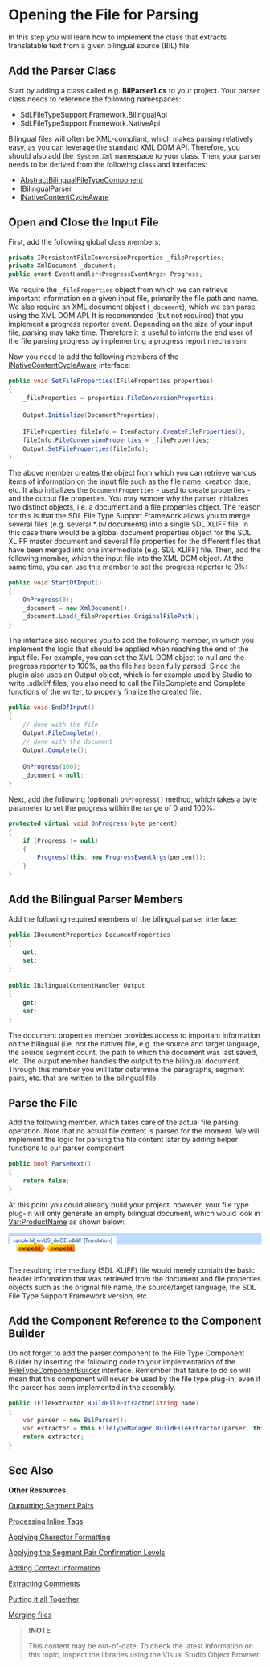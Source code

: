 Opening the File for Parsing
==

In this step you will learn how to implement the class that extracts translatable text from a given bilingual source (BIL) file.

Add the Parser Class
--

Start by adding a class called e.g. **BilParser1.cs** to your project. Your parser class needs to reference the following namespaces:

* Sdl.FileTypeSupport.Framework.BilingualApi
* Sdl.FileTypeSupport.Framework.NativeApi

Bilingual files will often be XML-compliant, which makes parsing relatively easy, as you can leverage the standard XML DOM API. Therefore, you should also add the``` System.Xml``` namespace to your class.
Then, your parser needs to be derived from the following class and interfaces:

* [AbstractBilingualFileTypeComponent](../../api/filetypesupport/Sdl.FileTypeSupport.Framework.BilingualApi.AbstractBilingualFileTypeComponent.yml)
* [IBilingualParser](../../api/filetypesupport/Sdl.FileTypeSupport.Framework.BilingualApi.IBilingualParser.yml)
* [INativeContentCycleAware](../../api/filetypesupport/Sdl.FileTypeSupport.Framework.NativeApi.INativeContentCycleAware.yml)

Open and Close the Input File
--

First, add the following global class members:

```cs
private IPersistentFileConversionProperties _fileProperties;
private XmlDocument _document;
public event EventHandler<ProgressEventArgs> Progress;
```

We require the ```_fileProperties``` object from which we can retrieve important information on a given input file, primarily the file path and name. We also require an XML document object (```_document```), which we can parse using the XML DOM API. It is recommended (but not required) that you implement a progress reporter event. Depending on the size of your input file, parsing may take time. Therefore it is useful to inform the end user of the file parsing progress by implementing a progress report mechanism.

Now you need to add the following members of the [INativeContentCycleAware](../../api/filetypesupport/Sdl.FileTypeSupport.Framework.NativeApi.INativeContentCycleAware.yml)
interface:

```cs
public void SetFileProperties(IFileProperties properties)
{
    _fileProperties = properties.FileConversionProperties;

    Output.Initialize(DocumentProperties);

    IFileProperties fileInfo = ItemFactory.CreateFileProperties();
    fileInfo.FileConversionProperties = _fileProperties;
    Output.SetFileProperties(fileInfo);
}
```

The above member creates the object from which you can retrieve various items of information on the input file such as the file name, creation date, etc. It also initializes the ```DocumentProperties``` - used to create properties - and the output file properties. You may wonder why the parser initializes two distinct objects, i.e. a document and a file properties object. The reason for this is that the SDL File Type Support Framework allows you to merge several files (e.g. several **.bil* documents) into a single SDL XLIFF file. In this case there would be a global document properties object for the SDL XLIFF master document and several file properties for the different files that have been merged into one intermediate (e.g. SDL XLIFF) file.
Then, add the following member, which the input file into the XML DOM object. At the same time, you can use this member to set the progress reporter to 0%:

```cs
public void StartOfInput()
{
    OnProgress(0);
    _document = new XmlDocument();
    _document.Load(_fileProperties.OriginalFilePath);
}
```


The interface also requires you to add the following member, in which you implement the logic that should be applied when reaching the end of the input file. For example, you can set the XML DOM object to null and the progress reporter to 100%, as the file has been fully parsed. Since the plugin also uses an Output object, which is for example used by Studio to write .sdlxliff files, you also need to call the FileComplete and Complete functions of the writer, to properly finalize the created file.

```cs
public void EndOfInput()
{
    // done with the file
    Output.FileComplete();
    // done with the document
    Output.Complete();

    OnProgress(100);
    _document = null;
}
```

Next, add the following (optional) ```OnProgress()``` method, which takes a byte parameter to set the progress within the range of 0 and 100%:

```cs
protected virtual void OnProgress(byte percent)
{
    if (Progress != null)
    {
        Progress(this, new ProgressEventArgs(percent));
    }
}
```

Add the Bilingual Parser Members
--

Add the following required members of the bilingual parser interface:

```cs
public IDocumentProperties DocumentProperties
{
    get;
    set;
}

public IBilingualContentHandler Output
{
    get;
    set;
}
```

The document properties member provides access to important information on the bilingual (i.e. not the native) file, e.g. the source and target language, the source segment count, the path to which the document was last saved, etc.
The output member handles the output to the bilingual document. Through this member you will later determine the paragraphs, segment pairs, etc. that are written to the bilingual file.

Parse the File
--

Add the following member, which takes care of the actual file parsing operation. Note that no actual file content is parsed for the moment. We will implement the logic for parsing the file content later by adding helper functions to our parser component.

```cs
public bool ParseNext()
{
    return false;
}
```

At this point you could already build your project, however, your file type plug-in will only generate an empty bilingual document, which would look in <Var:ProductName> as shown below:

![EmptyBilFile](images/EmptyBilFile.jpg)

The resulting intermediary (SDL XLIFF) file would merely contain the basic header information that was retrieved from the document and file properties objects such as the original file name, the source/target language, the SDL File Type Support Framework version, etc.

Add the Component Reference to the Component Builder
--

Do not forget to add the parser component to the File Type Component Builder by inserting the following code to your implementation of the [IFileTypeComponentBuilder](../../api/filetypesupport/Sdl.FileTypeSupport.Framework.IntegrationApi.IFileTypeComponentBuilder.yml) interface. Remember that failure to do so will mean that this component will never be used by the file type plug-in, even if the parser has been implemented in the assembly.

```cs
public IFileExtractor BuildFileExtractor(string name)
{
    var parser = new BilParser();
    var extractor = this.FileTypeManager.BuildFileExtractor(parser, this);
    return extractor;
}
```

See Also
--

**Other Resources**

[Outputting Segment Pairs](outputting_segment_pairs.md)

[Processing Inline Tags](processing_inline_tags.md)

[Applying Character Formatting](applying_character_formatting.md)

[Applying the Segment Pair Confirmation Levels](applying_the_segment_pair_confirmation_levels.md)

[Adding Context Information](adding_context_information.md)

[Extracting Comments](extracting_comments.md)

[Putting it all Together](putting_it_all_together.md)

[Merging files](merging_files.md)


>**!NOTE**
>
> This content may be out-of-date. To check the latest information on this topic, inspect the libraries using the Visual Studio Object Browser.